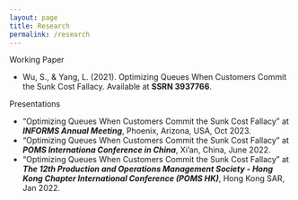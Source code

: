 ```yaml
---
layout: page
title: Research
permalink: /research
---
```



Working Paper
* Wu, S., & Yang, L. (2021). Optimizing Queues When Customers Commit the Sunk Cost Fallacy. Available at **SSRN 3937766**.

Presentations
* “Optimizing Queues When Customers Commit the Sunk Cost Fallacy” at **_INFORMS Annual Meeting_**, Phoenix, Arizona, USA, Oct 2023.
* “Optimizing Queues When Customers Commit the Sunk Cost Fallacy” at **_POMS Internationa Conference in China_**, Xi’an, China, June 2022.
* “Optimizing Queues When Customers Commit the Sunk Cost Fallacy” at **_The 12th Production and Operations Management Society - Hong Kong Chapter International Conference (POMS HK)_**, Hong Kong SAR, Jan 2022.
